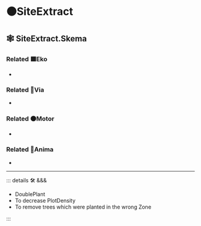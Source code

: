 # 🟠<motor>SiteExtract</motor>

## 🕸 SiteExtract.Skema

### Related 🟩<ekos>Eko</ekos>

-

### Related 🔻<via>Via</via>

-

### Related 🟠<motor>Motor</motor>

-

### Related 💜<anima>Anima</anima>

-

---

<!-- =================================================== -->
<!-- =================================================== -->
<!-- =================================================== -->
<!-- =================================================== -->
<!-- =================================================== -->
::: details 🛠 <dev>&&&</dev>

- DoublePlant
- To decrease PlotDensity
- To remove trees which were planted in the wrong Zone

:::
